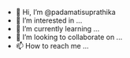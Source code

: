 - 👋 Hi, I’m @padamatisuprathika
- 👀 I’m interested in ...
- 🌱 I’m currently learning ...
- 💞️ I’m looking to collaborate on ...
- 📫 How to reach me ...

<!---
padamatisuprathika/padamatisuprathika is a ✨ special ✨ repository because its `README.md` (this file) appears on your GitHub profile.
You can click the Preview link to take a look at your changes.
--->
